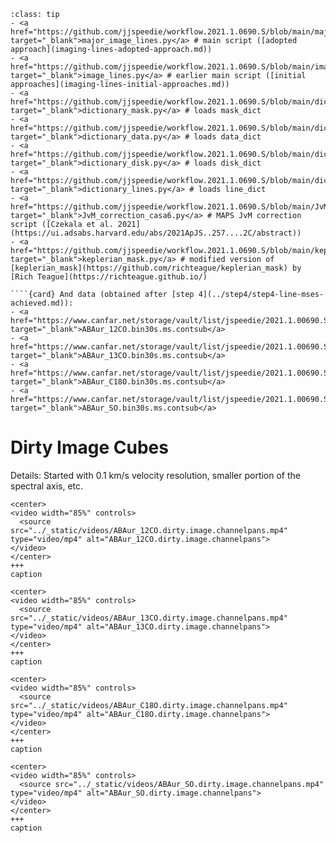 `````{admonition} Scripts for **Imaging - Lines**:
:class: tip
- <a href="https://github.com/jjspeedie/workflow.2021.1.0690.S/blob/main/major_image_lines.py" target="_blank">major_image_lines.py</a> # main script ([adopted approach](imaging-lines-adopted-approach.md))
- <a href="https://github.com/jjspeedie/workflow.2021.1.0690.S/blob/main/image_lines.py" target="_blank">image_lines.py</a> # earlier main script ([initial approaches](imaging-lines-initial-approaches.md))
- <a href="https://github.com/jjspeedie/workflow.2021.1.0690.S/blob/main/dictionary_mask.py" target="_blank">dictionary_mask.py</a> # loads mask_dict
- <a href="https://github.com/jjspeedie/workflow.2021.1.0690.S/blob/main/dictionary_data.py" target="_blank">dictionary_data.py</a> # loads data_dict
- <a href="https://github.com/jjspeedie/workflow.2021.1.0690.S/blob/main/dictionary_disk.py" target="_blank">dictionary_disk.py</a> # loads disk_dict
- <a href="https://github.com/jjspeedie/workflow.2021.1.0690.S/blob/main/dictionary_lines.py" target="_blank">dictionary_lines.py</a> # loads line_dict
- <a href="https://github.com/jjspeedie/workflow.2021.1.0690.S/blob/main/JvM_correction_casa6.py" target="_blank">JvM_correction_casa6.py</a> # MAPS JvM correction script ([Czekala et al. 2021](https://ui.adsabs.harvard.edu/abs/2021ApJS..257....2C/abstract))
- <a href="https://github.com/jjspeedie/workflow.2021.1.0690.S/blob/main/keplerian_mask.py" target="_blank">keplerian_mask.py</a> # modified version of [keplerian_mask](https://github.com/richteague/keplerian_mask) by [Rich Teague](https://richteague.github.io/)

````{card} And data (obtained after [step 4](../step4/step4-line-mses-achieved.md)):
- <a href="https://www.canfar.net/storage/vault/list/jspeedie/2021.1.00690.S/private/measurement_sets" target="_blank">ABAur_12CO.bin30s.ms.contsub</a>
- <a href="https://www.canfar.net/storage/vault/list/jspeedie/2021.1.00690.S/private/measurement_sets" target="_blank">ABAur_13CO.bin30s.ms.contsub</a>
- <a href="https://www.canfar.net/storage/vault/list/jspeedie/2021.1.00690.S/private/measurement_sets" target="_blank">ABAur_C18O.bin30s.ms.contsub</a>
- <a href="https://www.canfar.net/storage/vault/list/jspeedie/2021.1.00690.S/private/measurement_sets" target="_blank">ABAur_SO.bin30s.ms.contsub</a>
`````

# Dirty Image Cubes

Details: Started with 0.1 km/s velocity resolution, smaller portion of the spectral axis, etc.

````{card}
<center>
<video width="85%" controls>
  <source src="../_static/videos/ABAur_12CO.dirty.image.channelpans.mp4" type="video/mp4" alt="ABAur_12CO.dirty.image.channelpans">
</video>
</center>
+++
caption
````

````{card}
<center>
<video width="85%" controls>
  <source src="../_static/videos/ABAur_13CO.dirty.image.channelpans.mp4" type="video/mp4" alt="ABAur_13CO.dirty.image.channelpans">
</video>
</center>
+++
caption
````

````{card}
<center>
<video width="85%" controls>
  <source src="../_static/videos/ABAur_C18O.dirty.image.channelpans.mp4" type="video/mp4" alt="ABAur_C18O.dirty.image.channelpans">
</video>
</center>
+++
caption
````

````{card}
<center>
<video width="85%" controls>
  <source src="../_static/videos/ABAur_SO.dirty.image.channelpans.mp4" type="video/mp4" alt="ABAur_SO.dirty.image.channelpans">
</video>
</center>
+++
caption
````
